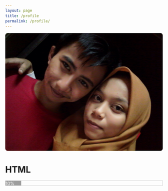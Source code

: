 ```yaml
---
layout: page
title: /profile
permalink: /profile/
---
```

<div>
  <style>
    .w3-grey,.w3-hover-grey:hover,.w3-gray,.w3-hover-gray:hover{align:right!important;color:#fff!important;background-color:#9e9e9e!important}
    .xborder{border:1px solid #ccc!important}
  </style>
  <img style="border-radius: 8px;" alt="Aing dan bebeb" src="https://raw.githubusercontent.com/N74NK/N74NK.github.io/master/_images/1585582795-picsay.jpg" />

  <h1>HTML</h1>
  <div class="xborder">
    <div style="height:15px;width:10%" class="w3-grey">10%</div>
  </div>

<div>
